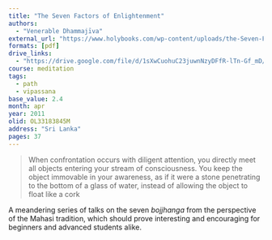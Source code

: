 ```yaml
---
title: "The Seven Factors of Enlightenment"
authors:
  - "Venerable Dhammajīva"
external_url: "https://www.holybooks.com/wp-content/uploads/the-Seven-Factors-of-Awakening.pdf"
formats: [pdf]
drive_links:
  - "https://drive.google.com/file/d/1sXwCuohuC23juwnNzyDFfR-lTn-Gf_mD/view?usp=drivesdk"
course: meditation
tags:
  - path
  - vipassana
base_value: 2.4
month: apr
year: 2011
olid: OL33183845M
address: "Sri Lanka"
pages: 37
---
```


> When confrontation occurs with diligent attention, you directly meet all objects entering your stream of consciousness. You keep the object immovable in your awareness, as if it were a stone penetrating to the bottom of a glass of water, instead of allowing the object to float like a cork

A meandering series of talks on the seven *bojjhanga* from the perspective of the Mahasi tradition, which should prove interesting and encouraging for beginners and advanced students alike.
